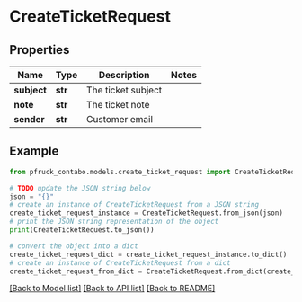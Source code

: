 # CreateTicketRequest


## Properties

Name | Type | Description | Notes
------------ | ------------- | ------------- | -------------
**subject** | **str** | The ticket subject | 
**note** | **str** | The ticket note | 
**sender** | **str** | Customer email | 

## Example

```python
from pfruck_contabo.models.create_ticket_request import CreateTicketRequest

# TODO update the JSON string below
json = "{}"
# create an instance of CreateTicketRequest from a JSON string
create_ticket_request_instance = CreateTicketRequest.from_json(json)
# print the JSON string representation of the object
print(CreateTicketRequest.to_json())

# convert the object into a dict
create_ticket_request_dict = create_ticket_request_instance.to_dict()
# create an instance of CreateTicketRequest from a dict
create_ticket_request_from_dict = CreateTicketRequest.from_dict(create_ticket_request_dict)
```
[[Back to Model list]](../README.md#documentation-for-models) [[Back to API list]](../README.md#documentation-for-api-endpoints) [[Back to README]](../README.md)


